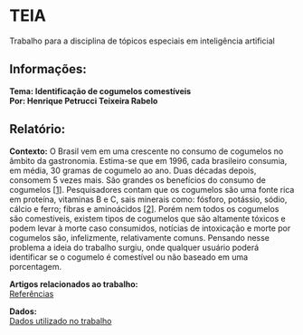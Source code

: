 # TEIA
Trabalho para a disciplina de tópicos especiais em inteligência artificial

## Informações:

**Tema: Identificação de cogumelos comestíveis**  
**Por: Henrique Petrucci Teixeira Rabelo**  
  
## Relatório:

**Contexto:** O Brasil vem em uma crescente no consumo de cogumelos no âmbito da gastronomia. Estima-se que em 1996, cada brasileiro consumia, em média, 30 gramas de cogumelo ao ano. Duas décadas depois, consomem 5 vezes mais.
São grandes os benefícios do consumo de cogumelos [[1]](http://g1.globo.com/economia/agronegocios/globo-rural/noticia/2018/07/cresce-mercado-de-cogumelo-no-pais.html).
Pesquisadores contam que os cogumelos são uma fonte rica em proteína, vitaminas B e C, sais minerais como: fósforo, potássio, sódio, cálcio e ferro; fibras e aminoácidos [[2]](https://www.correiobraziliense.com.br/app/noticia/economia/2018/01/29/internas_economia,656318/consumo-e-producao-de-cogumelos-no-brasil.shtml).
Porém nem todos os cogumelos são comestíveis, existem  tipos de cogumelos que são altamente tóxicos e podem levar à morte caso consumidos, notícias de intoxicação e morte por cogumelos são, infelizmente,  relativamente comuns.
Pensando nesse problema a ideia do trabalho surgiu, onde qualquer usuário poderá identificar se o cogumelo é comestível ou não baseado em uma porcentagem.

**Artigos relacionados ao trabalho:**  
[Referências](https://github.com/IsHenrique/TEIA/blob/master/referencias.md)

**Dados:**  
[Dados utilizado no trabalho](https://github.com/IsHenrique/TEIA/blob/master/dados.md)

